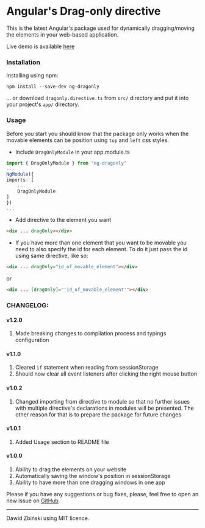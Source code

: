 # Angular's Drag-only directive
This is the latest Angular's package used for dynamically dragging/moving the 
elements in your web-based application.

Live demo is available [here](http://github.com/Flyrell/ng-dragonly-demo)

### Installation

Installing using npm:

```
npm install --save-dev ng-dragonly
```

... or download `dragonly.directive.ts` from `src/` directory and put it into your project's `app/` directory.

### Usage
Before you start you should know that the package only works when the movable elements can be position using `top` and `left` css styles.
- Include `DragOnlyModule` in your app.module.ts
```typescript
import { DragOnlyModule } from "ng-dragonly"
...
NgModule({
imports: [
    ...
    DragOnlyModule
]
})
...
```

- Add directive to the element you want 
```html
<div ... dragOnly></div>
```

- If you have more than one element that you want to be movable 
you need to also specify the id for each element. To do it just 
pass the id using same directive, like so:
```html
<div ... dragOnly="id_of_movable_element"></div>
```
or
```html
<div ... [dragOnly]="'id_of_movable_element'"></div>
```


### CHANGELOG:
#### v1.2.0
1. Made breaking changes to compilation process and typings configuration
#### v1.1.0
1. Cleared `if` statement when reading from sessionStorage
2. Should now clear all event listeners after clicking the right mouse button
#### v1.0.2
1. Changed importing from directive to module so that no further issues with 
multiple directive's declarations in modules will be presented. The other reason
for that is to prepare the package for future changes
#### v1.0.1
1. Added Usage section to README file
#### v1.0.0
1. Ability to drag the elements on your website
2. Automatically saving the window's position in sessionStorage
3. Ability to have more than one dragging windows in one app


Please if you have any suggestions or bug fixes, please, 
feel free to open an new issue on [GitHub](https://github.com/Flyrell/ng-dragonly).

------

Dawid Zbiński using MIT licence.